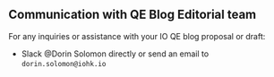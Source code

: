 Communication with QE Blog Editorial team
-----------------------------------------

For any inquiries or assistance with your IO QE blog proposal or draft:

*   Slack @Dorin Solomon directly or send an email to `dorin.solomon@iohk.io`
